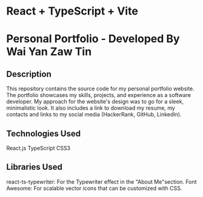 # React + TypeScript + Vite

# Personal Portfolio - Developed By Wai Yan Zaw Tin

Description
--------------------------------------------------------------------------------

This repository contains the source code for my personal portfolio website. The portfolio showcases my skills, projects, and experience as a software developer. My approach for the website's design was to go for a sleek, minimalistic look. It also includes a link to download my resume, my contacts and links to my social media (HackerRank, GitHub, LinkedIn).

 
Technologies Used
--------------------------------------------------------------------------------
React.js
TypeScript
CSS3

Libraries Used
--------------------------------------------------------------------------------
react-ts-typewriter: For the Typewriter effect in the "About Me"section.
Font Awesome: For scalable vector icons that can be customized with CSS.



